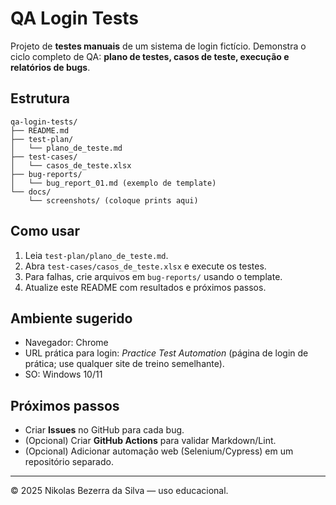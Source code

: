 # QA Login Tests

Projeto de **testes manuais** de um sistema de login fictício. Demonstra o ciclo completo de QA: **plano de testes, casos de teste, execução e relatórios de bugs**.

## Estrutura
```
qa-login-tests/
├── README.md
├── test-plan/
│   └── plano_de_teste.md
├── test-cases/
│   └── casos_de_teste.xlsx
├── bug-reports/
│   └── bug_report_01.md (exemplo de template)
└── docs/
    └── screenshots/ (coloque prints aqui)
```

## Como usar
1) Leia `test-plan/plano_de_teste.md`.
2) Abra `test-cases/casos_de_teste.xlsx` e execute os testes.
3) Para falhas, crie arquivos em `bug-reports/` usando o template.
4) Atualize este README com resultados e próximos passos.

## Ambiente sugerido
- Navegador: Chrome
- URL prática para login: *Practice Test Automation* (página de login de prática; use qualquer site de treino semelhante).
- SO: Windows 10/11

## Próximos passos
- Criar **Issues** no GitHub para cada bug.
- (Opcional) Criar **GitHub Actions** para validar Markdown/Lint.
- (Opcional) Adicionar automação web (Selenium/Cypress) em um repositório separado.

---

© 2025 Nikolas Bezerra da Silva — uso educacional.
